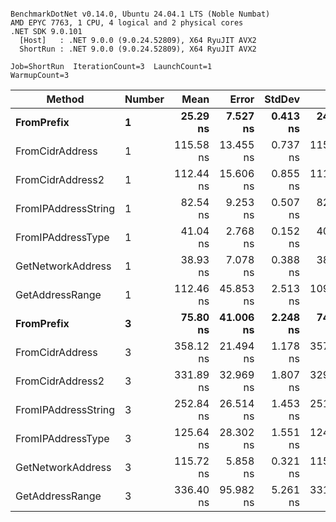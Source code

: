 ```

BenchmarkDotNet v0.14.0, Ubuntu 24.04.1 LTS (Noble Numbat)
AMD EPYC 7763, 1 CPU, 4 logical and 2 physical cores
.NET SDK 9.0.101
  [Host]   : .NET 9.0.0 (9.0.24.52809), X64 RyuJIT AVX2
  ShortRun : .NET 9.0.0 (9.0.24.52809), X64 RyuJIT AVX2

Job=ShortRun  IterationCount=3  LaunchCount=1  
WarmupCount=3  

```
| Method              | Number | Mean      | Error     | StdDev   | Min       | Max       | Gen0   | Allocated |
|-------------------- |------- |----------:|----------:|---------:|----------:|----------:|-------:|----------:|
| **FromPrefix**          | **1**      |  **25.29 ns** |  **7.527 ns** | **0.413 ns** |  **24.88 ns** |  **25.71 ns** | **0.0033** |      **56 B** |
| FromCidrAddress     | 1      | 115.58 ns | 13.455 ns | 0.737 ns | 115.07 ns | 116.43 ns | 0.0067 |     112 B |
| FromCidrAddress2    | 1      | 112.44 ns | 15.606 ns | 0.855 ns | 111.50 ns | 113.17 ns | 0.0067 |     112 B |
| FromIPAddressString | 1      |  82.54 ns |  9.253 ns | 0.507 ns |  82.01 ns |  83.02 ns | 0.0033 |      56 B |
| FromIPAddressType   | 1      |  41.04 ns |  2.768 ns | 0.152 ns |  40.89 ns |  41.19 ns | 0.0052 |      88 B |
| GetNetworkAddress   | 1      |  38.93 ns |  7.078 ns | 0.388 ns |  38.66 ns |  39.37 ns | 0.0033 |      56 B |
| GetAddressRange     | 1      | 112.46 ns | 45.853 ns | 2.513 ns | 109.83 ns | 114.84 ns | 0.0100 |     168 B |
| **FromPrefix**          | **3**      |  **75.80 ns** | **41.006 ns** | **2.248 ns** |  **74.47 ns** |  **78.40 ns** | **0.0100** |     **168 B** |
| FromCidrAddress     | 3      | 358.12 ns | 21.494 ns | 1.178 ns | 357.17 ns | 359.44 ns | 0.0200 |     336 B |
| FromCidrAddress2    | 3      | 331.89 ns | 32.969 ns | 1.807 ns | 329.97 ns | 333.56 ns | 0.0200 |     336 B |
| FromIPAddressString | 3      | 252.84 ns | 26.514 ns | 1.453 ns | 251.31 ns | 254.20 ns | 0.0100 |     168 B |
| FromIPAddressType   | 3      | 125.64 ns | 28.302 ns | 1.551 ns | 124.11 ns | 127.21 ns | 0.0157 |     264 B |
| GetNetworkAddress   | 3      | 115.72 ns |  5.858 ns | 0.321 ns | 115.35 ns | 115.92 ns | 0.0100 |     168 B |
| GetAddressRange     | 3      | 336.40 ns | 95.982 ns | 5.261 ns | 331.76 ns | 342.12 ns | 0.0300 |     504 B |
